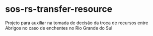# sos-rs-transfer-resource
Projeto para auxiliar na tomada de decisão da troca de recursos entre Abrigos no caso de enchentes no Rio Grande do Sul
